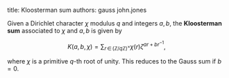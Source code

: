 title: Kloosterman sum
authors:
    gauss
    john.jones

Given a Dirichlet character $\chi$ modulus $q$ and integers $a,b$, the **Kloosterman sum** associated to $\chi$ and $a,b$ is given by 

$$K(a,b,\chi) = \sum_{r \,\in\,\left(\mathbb{Z}/q\mathbb{Z}\right)^{\times}} \chi(r) \zeta^{ar+ br^{-1}},$$

 where $\chi$ is a primitive $q$-th root of unity. This reduces to the <a knowl="lmfdb/character.dirichlet.gauss_sum">Gauss sum</a> if $b=0$.
